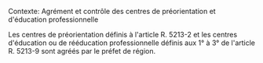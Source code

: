 Contexte: Agrément et contrôle des centres de préorientation  et d'éducation professionnelle

Les centres de préorientation définis à l'article R. 5213-2 et les centres d'éducation ou de rééducation professionnelle définis aux 1° à 3° de l'article R. 5213-9 sont agréés par le préfet de région.